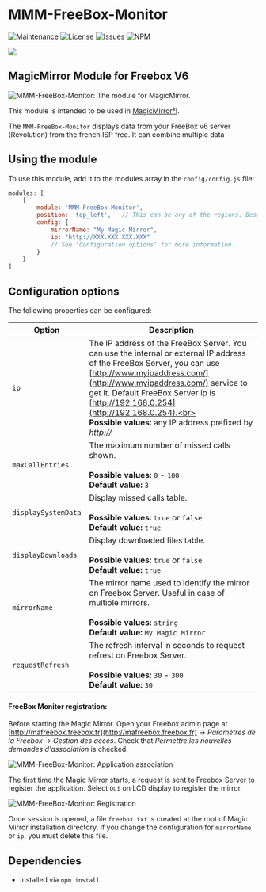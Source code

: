 # MMM-FreeBox-Monitor

[![Maintenance](https://img.shields.io/badge/Maintained%3F-yes-green.svg)](https://github.com/tataille/MMM-FreeBox-Monitor/graphs/commit-activity)
[![License](https://img.shields.io/badge/License-Apache%202.0-blue.svg)](https://opensource.org/licenses/Apache-2.0)
[![Issues](https://img.shields.io/github/issues/tataille/MMM-FreeBox-Monitor.svg?style=flat-square)](https://github.com/tataille/MMM-FreeBox-Monitor/issues)
[![NPM](https://img.shields.io/npm/dm/magic-mirror-module-freeboxmonitor)](https://www.npmjs.com/package/magic-mirror-module-freeboxmonitor)

<a href="https://www.buymeacoffee.com/jeanmarctaz"><img src="https://img.buymeacoffee.com/button-api/?text=Buy me a beer&emoji=🍺&slug=jeanmarctaz&button_colour=40DCA5&font_colour=ffffff&font_family=Cookie&outline_colour=000000&coffee_colour=FFDD00" /></a>

## MagicMirror Module for Freebox V6

![MMM-FreeBox-Monitor: The module for MagicMirror. ](https://github.com/tataille/MMM-FreeBox-Monitor/blob/master/2016-06-30_14-34-46.png)



This module is intended to be used in [MagicMirror²!](https://github.com/MichMich/MagicMirror).

The `MMM-FreeBox-Monitor` displays data from your FreeBox v6 server (Revolution) from the french ISP free. It can combine multiple data

## Using the module

To use this module, add it to the modules array in the `config/config.js` file:
````javascript
modules: [
	{
		module: 'MMM-FreeBox-Monitor',
		position: 'top_left',	// This can be any of the regions. Best results in left or right regions.
		config: {
			mirrorName: "My Magic Mirror",
			ip: "http://XXX.XXX.XXX.XXX"
			// See 'Configuration options' for more information.
		}
	}
]
````

## Configuration options

The following properties can be configured:

| **Option**| **Description** |
| --- | --- |
| `ip` | The IP address of the FreeBox Server. You can use the internal or external IP address of the FreeBox Server, you can use [http://www.myipaddress.com/](http://www.myipaddress.com/) service to get it. Default FreeBox Server ip is [http://192.168.0.254](http://192.168.0.254).<br><br>**Possible values:** any IP address prefixed by _http://_ |
| `maxCallEntries` | The maximum number of missed calls shown.<br><br>**Possible values:** ``0`` - ``100`` <br>**Default value:** ``3`` |
| `displaySystemData` | Display missed calls table.<br/><br/> **Possible values:** ``true`` or ``false``<br/>**Default value:** ``true`` |
| `displayDownloads` | Display downloaded files table.<br/><br/> **Possible values:** ``true`` or ``false``<br/>**Default value:** ``true`` |
| `mirrorName` | The mirror name used to identify the mirror on Freebox Server. Useful in case of multiple mirrors. <br/><br/> **Possible values:** ``string``<br/>**Default value:** ``My Magic Mirror`` |
| `requestRefresh` | The refresh interval in seconds to request refrest on Freebox Server. <br/><br/> **Possible values:** ``30`` \- ``300``<br/>**Default value:** ``30`` |

#### FreeBox Monitor registration:

Before starting the Magic Mirror. Open your Freebox admin page at [http://mafreebox.freebox.fr](http://mafreebox.freebox.fr) -> _Paramètres de la Freebox_ -> _Gestion des accès_. Check that _Permettre les nouvelles demandes d'association_ is checked.

![MMM-FreeBox-Monitor: Application association ](https://github.com/tataille/MMM-FreeBox-Monitor/blob/master/2016-11-23_21-43-40.png)

The first time the Magic Mirror starts, a request is sent to Freebox Server to register the application. Select ``Oui`` on LCD display to register the mirror.

![MMM-FreeBox-Monitor: Registration ](https://github.com/tataille/MMM-FreeBox-Monitor/blob/master/20160630_234117.png)

Once session is opened, a file ``freebox.txt`` is created at the root of Magic Mirror installation directory. If you change the configuration for ``mirrorName`` or ``ip``, you must delete this file.

## Dependencies
- installed via `npm install`

